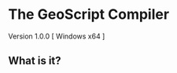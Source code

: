 The GeoScript Compiler
=======================
Version 1.0.0 [ Windows x64 ]

What is it?
-----------------------
